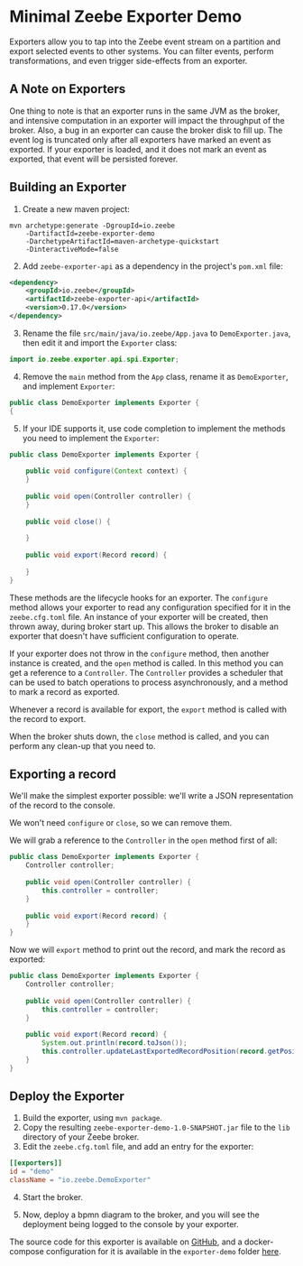 # Minimal Zeebe Exporter Demo

Exporters allow you to tap into the Zeebe event stream on a partition and export selected events to other systems. You can filter events, perform transformations, and even trigger side-effects from an exporter.

## A Note on Exporters

One thing to note is that an exporter runs in the same JVM as the broker, and intensive computation in an exporter will impact the throughput of the broker. Also, a bug in an exporter can cause the broker disk to fill up. The event log is truncated only after all exporters have marked an event as exported. If your exporter is loaded, and it does not mark an event as exported, that event will be persisted forever.

## Building an Exporter

1. Create a new maven project:

```
mvn archetype:generate -DgroupId=io.zeebe 
    -DartifactId=zeebe-exporter-demo
    -DarchetypeArtifactId=maven-archetype-quickstart  
    -DinteractiveMode=false
```

2. Add `zeebe-exporter-api` as a dependency in the project's `pom.xml` file:

```xml
<dependency>
    <groupId>io.zeebe</groupId>
    <artifactId>zeebe-exporter-api</artifactId>
    <version>0.17.0</version>
</dependency>
```

3. Rename the file `src/main/java/io.zeebe/App.java` to `DemoExporter.java`, then edit it and import the `Exporter` class:

```java
import io.zeebe.exporter.api.spi.Exporter;
```

4. Remove the `main` method from the `App` class, rename it as `DemoExporter`, and implement `Exporter`:

```java
public class DemoExporter implements Exporter {
{
```

5. If your IDE supports it, use code completion to implement the methods you need to implement the `Exporter`:

```java
public class DemoExporter implements Exporter {
    
    public void configure(Context context) {    
    }
  
    public void open(Controller controller) {    
    }
    
    public void close() {
    
    }
    
    public void export(Record record) {
            
    }
}
```

These methods are the lifecycle hooks for an exporter. The `configure` method allows your exporter to read any configuration specified for it in the `zeebe.cfg.toml` file. An instance of your exporter will be created, then thrown away, during broker start up. This allows the broker to disable an exporter that doesn't have sufficient configuration to operate.

If your exporter does not throw in the `configure` method, then another instance is created, and the `open` method is called. In this method you can get a reference to a `Controller`. The `Controller` provides a scheduler that can be used to batch operations to process asynchronously, and a method to mark a record as exported.

Whenever a record is available for export, the `export` method is called with the record to export.

When the broker shuts down, the `close` method is called, and you can perform any clean-up that you need to.

## Exporting a record

We'll make the simplest exporter possible: we'll write a JSON representation of the record to the console.

We won't need `configure` or `close`, so we can remove them.

We will grab a reference to the `Controller` in the `open` method first of all:

```java
public class DemoExporter implements Exporter {
    Controller controller;
    
    public void open(Controller controller) {
        this.controller = controller;
    }
    
    public void export(Record record) {
    }
}
```

Now we will `export` method to print out the record, and mark the record as exported:

```java
public class DemoExporter implements Exporter {
    Controller controller;
    
    public void open(Controller controller) {
        this.controller = controller;
    }
    
    public void export(Record record) {
        System.out.println(record.toJson());
        this.controller.updateLastExportedRecordPosition(record.getPosition());
    }
}
```

## Deploy the Exporter

1. Build the exporter, using `mvn package`.
2. Copy the resulting `zeebe-exporter-demo-1.0-SNAPSHOT.jar` file to the `lib` directory of your Zeebe broker. 
3. Edit the `zeebe.cfg.toml` file, and add an entry for the exporter:

```toml
[[exporters]]
id = "demo"
className = "io.zeebe.DemoExporter"
```

4. Start the broker.

5. Now, deploy a bpmn diagram to the broker, and you will see the deployment being logged to the console by your exporter.

The source code for this exporter is available on [GitHub](https://github.com/jwulf/zeebe-exporter-demo), and a docker-compose configuration for it is available in the `exporter-demo` folder [here](https://github.com/zeebe-io/zeebe-docker-compose).
